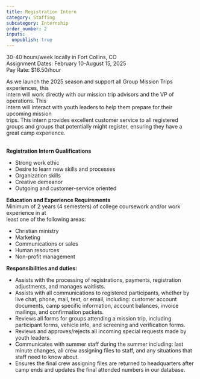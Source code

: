 ```yaml
---
title: Registration Intern
category: Staffing
subcategory: Internship
order_number: 2
inputs:
  unpublish: true
---
```

30-40 hours/week locally in Fort Collins, CO<br>Assignment Dates: February 10-August 15, 2025<br>Pay Rate: $16.50/hour

As we launch the 2025 season and support all Group Mission Trips experiences, this<br>intern will work directly with our mission trip advisors and the VP of operations. This<br>intern will interact with youth leaders to help them prepare for their upcoming mission<br>trips. This intern provides excellent customer service to all registered groups and groups that potentially might register, ensuring they have a great camp experience.

<br>**Registration Intern Qualifications**

* Strong work ethic
* Desire to learn new skills and processes
* Organization skills
* Creative demeanor
* Outgoing and customer-service oriented

**Education and Experience Requirements**<br>Minimum of 2 years (4 semesters) of college coursework and/or work experience in at<br>least one of the following areas:

* Christian ministry
* Marketing
* Communications or sales
* Human resources
* Non-profit management

**Responsibilities and duties:**

* Assists with the processing of registrations, payments, registration adjustments, and manages waitlists.
* Assists with all communications to registered participants, whether by live chat, phone, mail, text, or email, including: customer account documents, camp specific information, account balances, invoice mailings, and confirmation packets.
* Reviews all forms for groups attending a mission trip, including participant forms, vehicle info, and screening and verification forms.
* Reviews and approves/rejects all incoming special requests made by youth leaders.
* Communicates with summer staff during the summer including: last minute changes, all crew assigning files to staff, and any situations that staff need to know about.
* Ensures the final crew assigning files are returned to headquarters after camp ends and updates the final attended numbers in our database.